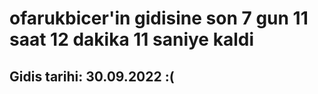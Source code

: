 # ofarukbicer'in gidisine son 7 gun 11 saat 12 dakika 11 saniye kaldi

## Gidis tarihi: 30.09.2022 :(